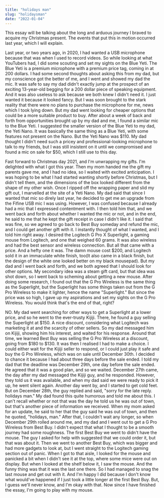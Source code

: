 ```yaml
---
title: "holidays man"
slug: "holidaysman"
date: "2022-01-04"
---
```


This essay will be talking about the long and arduous journey I braved to acquire my Christmas present. The events that put this in motion occurred last year, which I will explain.

Last year, or two years ago, in 2020, I had wanted a USB microphone because that was when I used to record videos. So while looking at what YouTubers had, I did some scouting and set my sights on the Blue Yeti. The Blue Yeti is a premium microphone with a premium price tag, coming in at 200 dollars. I had some second thoughts about asking this from my dad, but my conscience got the better of me, and I went and showed my dad the mic. It was safe to say my dad didn't exactly jump at the prospect of an exciting 13-year-old begging for a 200 dollar piece of speaking equipment. And it was also useless to ask because we both knew I didn't need it. I just wanted it because it looked fancy. But I was soon brought to the stark reality that there were no plans to purchase the microphone for me, news which I took lying down. But my dad went looking for cheaper options that could be a more suitable product to buy. After about a week of back and forth from opportunities brought up by my dad and me, I found a similar mic to the Blue Yeti. I suggested the smaller version of the Blue Yeti to my dad, the Yeti Nano. It was basically the same thing as a Blue Yeti, with some features not present on the Nano. But the Yeti Nano was $110. My dad thought I didn't need such a pricey and professional-looking microphone to talk to my friends, but I was still insistent on it until we compromised and found a mic on sale for $50, which I still use to this day.

Fast forward to Christmas day 2021, and I'm unwrapping my gifts. I'm delighted with what I got this year. Then my mom handed me the gift my parents gave me, and I had no idea, so I waited with excited anticipation. I was hoping to be what I had started wanting shortly before Christmas, but I didn't tell them, and the dimensions of the box looked different from the shape of my other wish. Once I ripped off the wrapping paper and slid my gift out, I marvelled at the site of a Yeti Nano. My dad said that since I wanted that mic so direly last year, he decided to get me an upgrade from the Fifine USB mic I was using. However, I was confused because I already had a mic that I expressed contentment with. I then told him that, and we went back and forth about whether I wanted the mic or not, and in the end, he said to me that he kept the gift receipt in case I didn't like it.
I said that was fine, so we agreed to go back to Best Buy someday and refund the mic, and I could get another gift with it. I instantly thought of what I wanted, and I told him right away. I desired the Logitech G Pro X Superlight, a gaming mouse from Logitech, and one that weighed 60 grams. It was also wireless and had the best sensor and wireless connection. But all that came with a price. And a hefty one it was. The damn mouse cost $200, and Logitech sold it in an immaculate white finish, too(It also came in a black finish, but the design of the white one looked better on my black mousepad). But my dad and I went back and forth, and we both agreed that I should look for other options. My secondary idea was a steam gift card, but that idea was shot down, so I went back to scheming about getting a new mouse. After doing some research, I found out that the G Pro Wireless is the same thing as the Superlight, but the Superlight has some things taken out from the G Pro Wireless to make it lighter, hence the name "Superlight." But since the price was so high, I gave up my aspirations and set my sights on the G Pro Wireless. You would think that's the end of that, right?

NO. My dad went searching for other ways to get a Superlight at a lower price, and so he went to the ever-trusty Kijiji. There, he found a guy selling the Superlight at $150. A nice discount, considering what Logitech was marketing it at and the scarcity of other sellers. So my dad messaged him on Kijiji, showing him his interest, and waited for his response. Around that time, we learned Best Buy was selling the G Pro Wireless at a discount, going from $180 to $130. It was then I realised I had to make a choice. I could either wait for the Kijiji seller to respond, or I could just play it safe and buy the G Pro Wireless, which was on sale until December 30th.
I decided to chance it because I had about three days before the sale ended. I told my dad that the deadline was December 29th, one day before the sale ended. He agreed that it was a good plan, and so we waited. December 27th came, the day after my dad messaged the Kijiji guy, and he responded. However, they told us it was available, and when my dad said we were ready to pick it up, he went silent again. Another day went by, and I started to get cold feet. But on December 28th, the guy replied and said, "sorry for the late reply. holidays man." My dad found this quite humorous and told me about this. I can't recall whether or not that was the day he told us he was out of town, but that's another piece of information we received. When my mom asked for an update, he said to her that the guy said he was out of town, and then he quoted, "holidays, man."
After that, I couldn't wait any longer, so when December 29th rolled around me, and my dad and I went out to get a G Pro Wireless from Best Buy. I didn't expect that what I thought to be a smooth journey had some roughness. The first Best Buy we went to didn't have the mouse. The guy I asked for help with suggested that we could order it, but that was about it. Then we went to another Best Buy, which was bigger and had more gadgets to look at, but I went straight to the Logitech gaming section out of panic. When I got to that aisle, I looked for the mouse and panicked a bit when I didn't see it at the top, where some mice were out on display. But when I looked at the shelf below it, I saw the mouse. And the funny thing was that it was the last one there. So I had managed to snag the last mouse and get out with it. And I'm happy I did because I don't know what would've happened if I just took a little longer at the first Best Buy. But, I guess we'll never know, and I'm okay with that. Now since I have finished the essay, I'm going to play with my mouse. 
